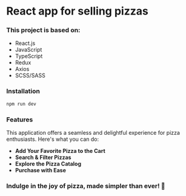 # React app for selling pizzas

### This project is based on:
- React.js 
- JavaScript 
- TypeScript 
- Redux 
- Axios 
- SCSS/SASS

### Installation
```sh
npm run dev
```

### Features
This application offers a seamless and delightful experience for pizza enthusiasts. Here's what you can do:

- **Add Your Favorite Pizza to the Cart**
- **Search & Filter Pizzas**
- **Explore the Pizza Catalog**
- **Purchase with Ease**  

### Indulge in the joy of pizza, made simpler than ever! 🍕

